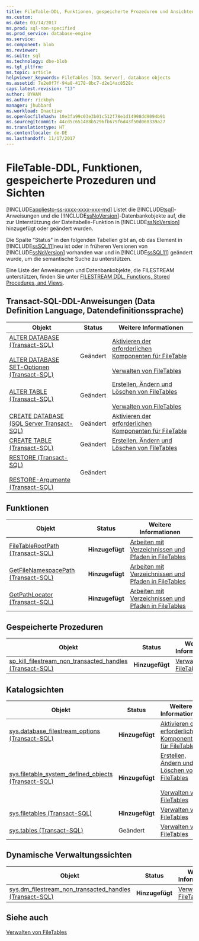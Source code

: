 ```yaml
---
title: FileTable-DDL, Funktionen, gespeicherte Prozeduren und Ansichten | Microsoft-Dokumentation
ms.custom: 
ms.date: 03/14/2017
ms.prod: sql-non-specified
ms.prod_service: database-engine
ms.service: 
ms.component: blob
ms.reviewer: 
ms.suite: sql
ms.technology: dbe-blob
ms.tgt_pltfrm: 
ms.topic: article
helpviewer_keywords: FileTables [SQL Server], database objects
ms.assetid: 7e2e0f7f-94a8-4178-8bc7-d2e14ac8528c
caps.latest.revision: "13"
author: BYHAM
ms.author: rickbyh
manager: jhubbard
ms.workload: Inactive
ms.openlocfilehash: 10e3fa99c03e3b01c512f78e1d14998dd9094b9b
ms.sourcegitcommit: 44cd5c651488b5296fb679f6d43f50d068339a27
ms.translationtype: HT
ms.contentlocale: de-DE
ms.lasthandoff: 11/17/2017
---
```

# <a name="filetable-ddl-functions-stored-procedures-and-views"></a>FileTable-DDL, Funktionen, gespeicherte Prozeduren und Sichten
[!INCLUDE[appliesto-ss-xxxx-xxxx-xxx-md](../../includes/appliesto-ss-xxxx-xxxx-xxx-md.md)] Listet die [!INCLUDE[tsql](../../includes/tsql-md.md)]-Anweisungen und die [!INCLUDE[ssNoVersion](../../includes/ssnoversion-md.md)]-Datenbankobjekte auf, die zur Unterstützung der Dateitabelle-Funktion in [!INCLUDE[ssNoVersion](../../includes/ssnoversion-md.md)] hinzugefügt oder geändert wurden.  
  
 Die Spalte "Status" in den folgenden Tabellen gibt an, ob das Element in [!INCLUDE[ssSQL11](../../includes/sssql11-md.md)]neu ist oder in früheren Versionen von [!INCLUDE[ssNoVersion](../../includes/ssnoversion-md.md)] vorhanden war und in [!INCLUDE[ssSQL11](../../includes/sssql11-md.md)] geändert wurde, um die semantische Suche zu unterstützen.  
  
 Eine Liste der Anweisungen und Datenbankobjekte, die FILESTREAM unterstützen, finden Sie unter [FILESTREAM DDL, Functions, Stored Procedures, and Views](../../relational-databases/blob/filestream-ddl-functions-stored-procedures-and-views.md).  
  
##  <a name="ddl"></a> Transact-SQL-DDL-Anweisungen (Data Definition Language, Datendefinitionssprache)  
  
|Objekt|Status|Weitere Informationen|  
|------------|------------|----------------------|  
|[ALTER DATABASE &#40;Transact-SQL&#41;](../../t-sql/statements/alter-database-transact-sql.md)<br /><br /> [ALTER DATABASE SET-Optionen &#40;Transact-SQL&#41;](../../t-sql/statements/alter-database-transact-sql-set-options.md)|Geändert|[Aktivieren der erforderlichen Komponenten für FileTable](../../relational-databases/blob/enable-the-prerequisites-for-filetable.md)<br /><br /> [Verwalten von FileTables](../../relational-databases/blob/manage-filetables.md)|  
|[ALTER TABLE &#40;Transact-SQL&#41;](../../t-sql/statements/alter-table-transact-sql.md)|Geändert|[Erstellen, Ändern und Löschen von FileTables](../../relational-databases/blob/create-alter-and-drop-filetables.md)<br /><br /> [Verwalten von FileTables](../../relational-databases/blob/manage-filetables.md)|  
|[CREATE DATABASE &#40;SQL Server Transact-SQL&#41;](../../t-sql/statements/create-database-sql-server-transact-sql.md)|Geändert|[Aktivieren der erforderlichen Komponenten für FileTable](../../relational-databases/blob/enable-the-prerequisites-for-filetable.md)|  
|[CREATE TABLE &#40;Transact-SQL&#41;](../../t-sql/statements/create-table-transact-sql.md)|Geändert|[Erstellen, Ändern und Löschen von FileTables](../../relational-databases/blob/create-alter-and-drop-filetables.md)|  
|[RESTORE &#40;Transact-SQL&#41;](../../t-sql/statements/restore-statements-transact-sql.md)<br /><br /> [RESTORE-Argumente &#40;Transact-SQL&#41;](../../t-sql/statements/restore-statements-arguments-transact-sql.md)|Geändert||  
  
##  <a name="func"></a> Funktionen  
  
|Objekt|Status|Weitere Informationen|  
|------------|------------|----------------------|  
|[FileTableRootPath &#40;Transact-SQL&#41;](../../relational-databases/system-functions/filetablerootpath-transact-sql.md)|**Hinzugefügt**|[Arbeiten mit Verzeichnissen und Pfaden in FileTables](../../relational-databases/blob/work-with-directories-and-paths-in-filetables.md)|  
|[GetFileNamespacePath &#40;Transact-SQL&#41;](../../relational-databases/system-functions/getfilenamespacepath-transact-sql.md)|**Hinzugefügt**|[Arbeiten mit Verzeichnissen und Pfaden in FileTables](../../relational-databases/blob/work-with-directories-and-paths-in-filetables.md)|  
|[GetPathLocator &#40;Transact-SQL&#41;](../../relational-databases/system-functions/getpathlocator-transact-sql.md)|**Hinzugefügt**|[Arbeiten mit Verzeichnissen und Pfaden in FileTables](../../relational-databases/blob/work-with-directories-and-paths-in-filetables.md)|  
  
##  <a name="sproc"></a> Gespeicherte Prozeduren  
  
|Objekt|Status|Weitere Informationen|  
|------------|------------|----------------------|  
|[sp_kill_filestream_non_transacted_handles &#40;Transact-SQL&#41;](../../relational-databases/system-stored-procedures/filestream-and-filetable-sp-kill-filestream-non-transacted-handles.md)|**Hinzugefügt**|[Verwalten von FileTables](../../relational-databases/blob/manage-filetables.md)|  
  
##  <a name="cv"></a> Katalogsichten  
  
|Objekt|Status|Weitere Informationen|  
|------------|------------|----------------------|  
|[sys.database_filestream_options &#40;Transact-SQL&#41;](../../relational-databases/system-catalog-views/sys-database-filestream-options-transact-sql.md)|**Hinzugefügt**|[Aktivieren der erforderlichen Komponenten für FileTable](../../relational-databases/blob/enable-the-prerequisites-for-filetable.md)|  
|[sys.filetable_system_defined_objects &#40;Transact-SQL&#41;](../../relational-databases/system-catalog-views/sys-filetable-system-defined-objects-transact-sql.md)|**Hinzugefügt**|[Erstellen, Ändern und Löschen von FileTables](../../relational-databases/blob/create-alter-and-drop-filetables.md)<br /><br /> [Verwalten von FileTables](../../relational-databases/blob/manage-filetables.md)|  
|[sys.filetables &#40;Transact-SQL&#41;](../../relational-databases/system-catalog-views/sys-filetables-transact-sql.md)|**Hinzugefügt**|[Verwalten von FileTables](../../relational-databases/blob/manage-filetables.md)|  
|[sys.tables &#40;Transact-SQL&#41;](../../relational-databases/system-catalog-views/sys-tables-transact-sql.md)|Geändert|[Verwalten von FileTables](../../relational-databases/blob/manage-filetables.md)|  
  
##  <a name="dmv"></a> Dynamische Verwaltungssichten  
  
|Objekt|Status|Weitere Informationen|  
|------------|------------|----------------------|  
|[sys.dm_filestream_non_transacted_handles &#40;Transact-SQL&#41;](../../relational-databases/system-dynamic-management-views/sys-dm-filestream-non-transacted-handles-transact-sql.md)|**Hinzugefügt**|[Verwalten von FileTables](../../relational-databases/blob/manage-filetables.md)|  
  
## <a name="see-also"></a>Siehe auch  
 [Verwalten von FileTables](../../relational-databases/blob/manage-filetables.md)  
  
  
